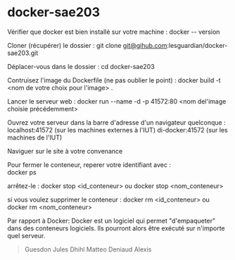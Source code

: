 # docker-sae203

Vérifier que docker est bien installé sur votre machine : 
	docker -- version

Cloner (récupérer) le dossier : 
	git clone git@gihub.com:lesguardian/docker-sae203.git

Déplacer-vous dans le dossier :
	cd docker-sae203

Contruisez l'image du Dockerfile (ne pas oublier le point) : 
	docker build -t <nom de votre choix pour l'image> .

Lancer le serveur web :
	docker run --name <nom de votre choix> -d -p 41572:80 <nom del'image choisie précédemment>

Ouvrez votre serveur dans la barre d'adresse d'un navigateur quelconque :
	localhost:41572 (sur les machines externes à l'IUT)
	di-docker:41572 (sur les machines de l'IUT)

Naviguer sur le site à votre convenance 

Pour fermer le conteneur, reperer votre identifiant avec :  
	docker ps

arrêtez-le :
	docker stop <id_conteneur> ou
	docker stop <nom_conteneur>

si vous voulez supprimer le conteneur : 
	docker rm <id_conteneur> ou
	docker rm <nom_conteneur>





 Par rapport à Docker:
	Docker est un logiciel qui permet "d'empaqueter" dans des conteneurs logiciels. Ils pourront alors
	être exécuté sur n'importe quel serveur.








> Guesdon Jules 
> Dhihl Matteo 
> Deniaud Alexis
